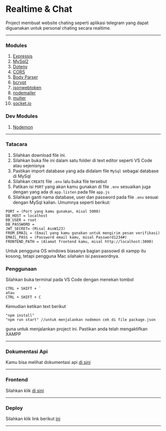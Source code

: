 # Realtime & Chat

Project membuat website chating seperti aplikasi telegram yang dapat diguanakan untuk personal chating secara realtime.

---

### Modules
1. [Expressjs]
2. [MySql2]
3. [Dotenv]
4. [CORS]
5. [Body Parser]
6. [bcrypt]
7. [jsonwebtoken]
8. [nodemailer]
9. [multer]
10. [socket.io]

### Dev Modules
1. [Nodemon]

---

[Expressjs]: https://www.npmjs.com/package/express
[MySql2]: https://www.npmjs.com/package/mysql2
[Dotenv]: https://www.npmjs.com/package/dotenv
[CORS]: https://www.npmjs.com/package/cors
[Body Parser]: https://www.npmjs.com/package/body-parser
[Nodemon]: https://www.npmjs.com/package/nodemon
[bcrypt]: https://www.npmjs.com/package/bcrypt
[jsonwebtoken]: https://www.npmjs.com/package/jsonwebtoken
[socket.io]: https://www.npmjs.com/package/socket.io
[multer]: https://www.npmjs.com/package/multer
[nodemailer]: https://www.npmjs.com/package/nodemailer

### Tatacara

1. Silahkan download file ini.
2. Silahkan buka file ini dalam satu folder di text editor  seperti VS Code atau sejenisnya
3. Pastikan import database yang ada didalam file ```MySql``` sebagai database di MySql
4. Silahkan ```CREATE``` file ```.env``` lalu buka file tersebut
5. Patikan isi ``` PORT ``` yang akan kamu gunakan di file ``` .env ``` sesuaikan juga dengan yang ada di ``` app.listen ``` pada file ``` app.js ```
6. Silahkan ganti nama database, user dan password pada file ``` .env ``` sesuai dengan MySql kalian. Umumnya seperti berikut:
```
PORT = (Port yang kamu gunakan, misal 5000)
DB_HOST = localhost
DB_USER = root
DB_PASSWORD = 
JWT_SECRET= (Misal AsxW123)
FROM_EMAIL = (Email yang kamu gunakan untuk mengirim pesan verifikasi)
EMAIL_PASS = (Password email kamu, misal Password1234#)
FRONTEND_PATH = (Alamat frontend kamu, misal http://localhost:3000)
```
  
Untuk pengguna OS windows biasanya bagian passowd di xampp itu kosong, tetapi pengguna Mac silahakn isi passwordnya.

### Penggunaan

Silahkan buka terminal pada VS Code dengan menekan tombol
```
CTRL + SHIFT + `
atau
CTRL + SHIFT + C
```
Kemudian ketikan text berikut
```
"npm install"
"npm run start" //untuk menjalankan nodemon cek di file package.json
```
guna untuk menjalankan project ini. Pastikan anda telah mengaktifkan XAMPP

---

### Dokumentasi Api
Kamu bisa melihat dokumentasi api [di sini](https://documenter.getpostman.com/view/13256965/TzRLkqi4)

---

### Frontend
Silahkan klik [di sini](https://github.com/nevalenaginda/frontend-react-chat)

---

### Deploy
Silahkan klik link berikut [ini](http://100.25.29.134:5010/)

---
